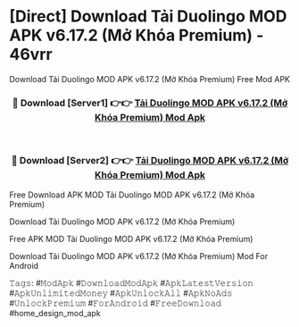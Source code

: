 # [Direct] Download Tải Duolingo MOD APK v6.17.2 (Mở Khóa Premium) - 46vrr
Download Tải Duolingo MOD APK v6.17.2 (Mở Khóa Premium) Free Mod APK

<div align="center">
<h3>🔴 Download [Server1] 👉👉 <a href="https://apk-comot.site?title=Tải_Duolingo_MOD_APK_v6.17.2_(Mở_Khóa_Premium)">Tải Duolingo MOD APK v6.17.2 (Mở Khóa Premium) Mod Apk</a></h3><br>

<h3>🔴 Download [Server2] 👉👉 <a href="https://apk-comot.site?title=Tải_Duolingo_MOD_APK_v6.17.2_(Mở_Khóa_Premium)">Tải Duolingo MOD APK v6.17.2 (Mở Khóa Premium) Mod Apk</a></h3>
</div>


Free Download APK MOD Tải Duolingo MOD APK v6.17.2 (Mở Khóa Premium)

Download Tải Duolingo MOD APK v6.17.2 (Mở Khóa Premium) 

Free APK MOD Tải Duolingo MOD APK v6.17.2 (Mở Khóa Premium) 

Download Tải Duolingo MOD APK v6.17.2 (Mở Khóa Premium) Mod For Android

𝚃𝚊𝚐𝚜: #𝙼𝚘𝚍𝙰𝚙𝚔 #𝙳𝚘𝚠𝚗𝚕𝚘𝚊𝚍𝙼𝚘𝚍𝙰𝚙𝚔 #𝙰𝚙𝚔𝙻𝚊𝚝𝚎𝚜𝚝𝚅𝚎𝚛𝚜𝚒𝚘𝚗 #𝙰𝚙𝚔𝚄𝚗𝚕𝚒𝚖𝚒𝚝𝚎𝚍𝙼𝚘𝚗𝚎𝚢 #𝙰𝚙𝚔𝚄𝚗𝚕𝚘𝚌𝚔𝙰𝚕𝚕 #𝙰𝚙𝚔𝙽𝚘𝙰𝚍𝚜 #𝚄𝚗𝚕𝚘𝚌𝚔𝙿𝚛𝚎𝚖𝚒𝚞𝚖 #𝙵𝚘𝚛𝙰𝚗𝚍𝚛𝚘𝚒𝚍 #𝙵𝚛𝚎𝚎𝙳𝚘𝚠𝚗𝚕𝚘𝚊𝚍 #home_design_mod_apk